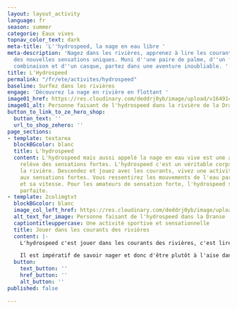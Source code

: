```yaml
---
layout: layout_activity
language: fr
season: summer
categorie: Eaux vives
topnav_color_text: dark
meta-title: 'L''hydrospeed, la nage en eau libre '
meta-description: 'Nagez dans les rivières, apprenez à lire les courants, découvrez
  des nouvelles sensations uniques. Muni d''une paire de palme, d''un flottaire, d''une
  combinaison et d''un casque, partez dans une aventure inoubliable. '
title: L'Hydrospeed
permalink: "/fr/ete/activites/hydrospeed"
baseline: Surfez dans les rivières
engage: 'Découvrez la nage en rivière en flottant '
image01_href: https://res.cloudinary.com/deddrj0yb/image/upload/v1649146578/website/Partenaires/1638785318-DSC_1518.jpg
image01_alt: Personne faisant de l'hydrospeed dans la rivière de la Dranse
button_to_link_to_ze_hero_shop:
  button_text: ''
  url_to_shop_zehero: ''
page_sections:
- template: textarea
  blockBGcolor: blanc
  title: L'hydrospeed
  content: L'hydrospeed mais aussi appelé la nage en eau vive est une activité qui
    relève des sensations fortes. L'hydrospeed c'est un véritable corps à corps avec
    la rivière. Descendez et jouez avec les courants, vivez une activité physique
    aux sensations fortes. Vous ressentirez les mouvements de l'eau par sa puissance
    et sa vitesse. Pour les amateurs de sensation forte, l'hydrospeed sera l'activité
    parfaite.
- template: 2colimgtxt
  blockBGcolor: blanc
  image_col_left_href: https://res.cloudinary.com/deddrj0yb/image/upload/v1649146578/website/Partenaires/1638785318-DSC_1518.jpg
  alt_text_for_image: Personne faisant de l'hydrospeed dans la Dranse
  captiontitleuppercase: Une activité sportive et sensationnelle
  title: Jouer dans les courants des rivières
  content: |-
    L'hydrospeed c'est jouer dans les courants des rivières, c'est lire la puissance des courants et des vagues. Vous allez surfer dans les rivières. Muni d'un flotteur en mousse, vous serez équipé d'une combinaison néoprène, d'un casque, de palme, de chausson néoprène et d'un gilet de sauvetage. Vous vous déplacerez donc grâce aux palmes afin d'avancer et de vous guider. Le flotteur lui est très maniable. Le haut de votre corps est alors posé sur le flotteur et vos jambes pagaieront. Ce flotteur est pourvu de deux attaches pour le tenir de vos mains. Il permettra également de vous protéger des cailloux et des différents obstacles devant vous.

    Il est impératif de savoir nager et donc d'être plutôt à l'aise dans l'eau. Selon les lieux et les rivières, vous allez passer dans des rapides et des courants parfois forts. Laissez-vous guider par votre guide qui vous expliquera comment bien manier l'hydrospeed, comment bien lire la rivière afin d'être de plus en plus à l'aise.
  button:
    text_button: ''
    href_button: ''
    alt_button: ''
published: false

---
```

